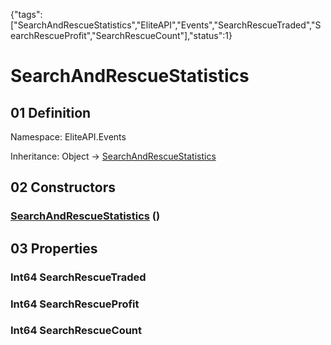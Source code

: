 {"tags":["SearchAndRescueStatistics","EliteAPI","Events","SearchRescueTraded","SearchRescueProfit","SearchRescueCount"],"status":1}

# SearchAndRescueStatistics

## 01 Definition

Namespace: <span class='code'>EliteAPI.Events</span>

Inheritance: <span class='code'>Object</span> → <span class='code'>[SearchAndRescueStatistics](../../EliteAPI/Events/SearchAndRescueStatistics.html)</span>

## 02 Constructors

### <span class='code'>[SearchAndRescueStatistics](../../EliteAPI/Events/SearchAndRescueStatistics.html)</span> ()

## 03 Properties

### <span class='code'>Int64</span> SearchRescueTraded

### <span class='code'>Int64</span> SearchRescueProfit

### <span class='code'>Int64</span> SearchRescueCount

